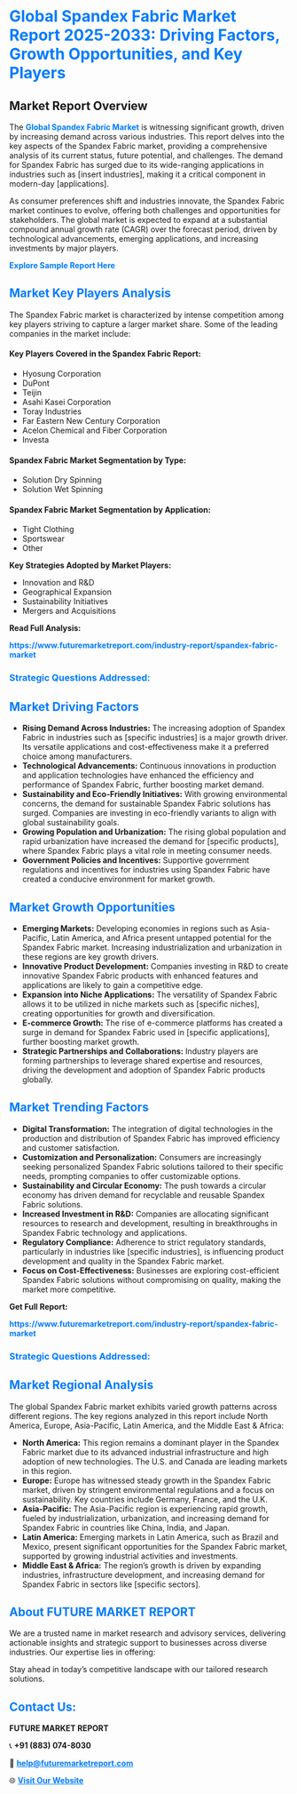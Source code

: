<h1 style="color: #007BFF;">Global Spandex Fabric Market Report 2025-2033: Driving Factors, Growth Opportunities, and Key Players</h1>

<section id="overview">
<h2>Market Report Overview</h2>
<p>The <a href="https://www.futuremarketreport.com/industry-report/spandex-fabric-market" style="color: #007BFF; text-decoration: none;"><strong>Global Spandex Fabric Market</strong></a> is witnessing significant growth, driven by increasing demand across various industries. This report delves into the key aspects of the Spandex Fabric market, providing a comprehensive analysis of its current status, future potential, and challenges. The demand for Spandex Fabric has surged due to its wide-ranging applications in industries such as [insert industries], making it a critical component in modern-day [applications].</p>
<p>As consumer preferences shift and industries innovate, the Spandex Fabric market continues to evolve, offering both challenges and opportunities for stakeholders. The global market is expected to expand at a substantial compound annual growth rate (CAGR) over the forecast period, driven by technological advancements, emerging applications, and increasing investments by major players.</p>
</section>

<section id="overview">
<p><a href="https://www.futuremarketreport.com/request-sample/reportId=85446" style="color: #007BFF; text-decoration: none;"><strong>Explore Sample Report Here</strong></a></p>
</section>

<section id="key-players">
<h2 style="color: #007BFF;">Market Key Players Analysis</h2>
<p>The Spandex Fabric market is characterized by intense competition among key players striving to capture a larger market share. Some of the leading companies in the market include:</p>
<h4>Key Players Covered in the Spandex Fabric Report:</h4>
<ul><li>Hyosung Corporation</li><li>DuPont</li><li>Teijin</li><li>Asahi Kasei Corporation</li><li>Toray Industries</li><li>Far Eastern New Century Corporation</li><li>Acelon Chemical and Fiber Corporation</li><li>Investa</li></ul>
<h4>Spandex Fabric Market Segmentation by Type:</h4>
<ul><li>Solution Dry Spinning</li><li>Solution Wet Spinning</li></ul>

<h4>Spandex Fabric Market Segmentation by Application:</h4>
<ul><li>Tight Clothing</li><li>Sportswear</li><li>Other</li></ul>
<p><strong>Key Strategies Adopted by Market Players:</strong></p>
<ul>
<li>Innovation and R&D</li>
<li>Geographical Expansion</li>
<li>Sustainability Initiatives</li>
<li>Mergers and Acquisitions</li>
</ul>
</section>

<section>
<p><strong>Read Full Analysis: </strong></p><a href="https://www.futuremarketreport.com/industry-report/spandex-fabric-market" style="color: #007BFF; text-decoration: none;"><strong>https://www.futuremarketreport.com/industry-report/spandex-fabric-market</strong></a>
<h3 style="color: #007BFF;">Strategic Questions Addressed:</h3>
</section>

<section id="driving-factors">
<h2 style="color: #007BFF;">Market Driving Factors</h2>
<ul>
<li><strong>Rising Demand Across Industries:</strong> The increasing adoption of Spandex Fabric in industries such as [specific industries] is a major growth driver. Its versatile applications and cost-effectiveness make it a preferred choice among manufacturers.</li>
<li><strong>Technological Advancements:</strong> Continuous innovations in production and application technologies have enhanced the efficiency and performance of Spandex Fabric, further boosting market demand.</li>
<li><strong>Sustainability and Eco-Friendly Initiatives:</strong> With growing environmental concerns, the demand for sustainable Spandex Fabric solutions has surged. Companies are investing in eco-friendly variants to align with global sustainability goals.</li>
<li><strong>Growing Population and Urbanization:</strong> The rising global population and rapid urbanization have increased the demand for [specific products], where Spandex Fabric plays a vital role in meeting consumer needs.</li>
<li><strong>Government Policies and Incentives:</strong> Supportive government regulations and incentives for industries using Spandex Fabric have created a conducive environment for market growth.</li>
</ul>
</section>

<section id="growth-opportunities">
<h2 style="color: #007BFF;">Market Growth Opportunities</h2>
<ul>
<li><strong>Emerging Markets:</strong> Developing economies in regions such as Asia-Pacific, Latin America, and Africa present untapped potential for the Spandex Fabric market. Increasing industrialization and urbanization in these regions are key growth drivers.</li>
<li><strong>Innovative Product Development:</strong> Companies investing in R&D to create innovative Spandex Fabric products with enhanced features and applications are likely to gain a competitive edge.</li>
<li><strong>Expansion into Niche Applications:</strong> The versatility of Spandex Fabric allows it to be utilized in niche markets such as [specific niches], creating opportunities for growth and diversification.</li>
<li><strong>E-commerce Growth:</strong> The rise of e-commerce platforms has created a surge in demand for Spandex Fabric used in [specific applications], further boosting market growth.</li>
<li><strong>Strategic Partnerships and Collaborations:</strong> Industry players are forming partnerships to leverage shared expertise and resources, driving the development and adoption of Spandex Fabric products globally.</li>
</ul>
</section>

<section id="trending-factors">
<h2 style="color: #007BFF;">Market Trending Factors</h2>
<ul>
<li><strong>Digital Transformation:</strong> The integration of digital technologies in the production and distribution of Spandex Fabric has improved efficiency and customer satisfaction.</li>
<li><strong>Customization and Personalization:</strong> Consumers are increasingly seeking personalized Spandex Fabric solutions tailored to their specific needs, prompting companies to offer customizable options.</li>
<li><strong>Sustainability and Circular Economy:</strong> The push towards a circular economy has driven demand for recyclable and reusable Spandex Fabric solutions.</li>
<li><strong>Increased Investment in R&D:</strong> Companies are allocating significant resources to research and development, resulting in breakthroughs in Spandex Fabric technology and applications.</li>
<li><strong>Regulatory Compliance:</strong> Adherence to strict regulatory standards, particularly in industries like [specific industries], is influencing product development and quality in the Spandex Fabric market.</li>
<li><strong>Focus on Cost-Effectiveness:</strong> Businesses are exploring cost-efficient Spandex Fabric solutions without compromising on quality, making the market more competitive.</li>
</ul>
</section>

<section>
<p><strong>Get Full Report: </strong></p><a href="https://www.futuremarketreport.com/industry-report/spandex-fabric-market" style="color: #007BFF; text-decoration: none;"><strong>https://www.futuremarketreport.com/industry-report/spandex-fabric-market</strong></a>
<h3 style="color: #007BFF;">Strategic Questions Addressed:</h3>
</section>


<section id="regional-analysis">
<h2 style="color: #007BFF;">Market Regional Analysis</h2>
<p>The global Spandex Fabric market exhibits varied growth patterns across different regions. The key regions analyzed in this report include North America, Europe, Asia-Pacific, Latin America, and the Middle East & Africa:</p>
<ul>
<li><strong>North America:</strong> This region remains a dominant player in the Spandex Fabric market due to its advanced industrial infrastructure and high adoption of new technologies. The U.S. and Canada are leading markets in this region.</li>
<li><strong>Europe:</strong> Europe has witnessed steady growth in the Spandex Fabric market, driven by stringent environmental regulations and a focus on sustainability. Key countries include Germany, France, and the U.K.</li>
<li><strong>Asia-Pacific:</strong> The Asia-Pacific region is experiencing rapid growth, fueled by industrialization, urbanization, and increasing demand for Spandex Fabric in countries like China, India, and Japan.</li>
<li><strong>Latin America:</strong> Emerging markets in Latin America, such as Brazil and Mexico, present significant opportunities for the Spandex Fabric market, supported by growing industrial activities and investments.</li>
<li><strong>Middle East & Africa:</strong> The region’s growth is driven by expanding industries, infrastructure development, and increasing demand for Spandex Fabric in sectors like [specific sectors].</li>
</ul>
</section>

<footer>
<h2 style="color: #007BFF;">About FUTURE MARKET REPORT</h2>
<p>We are a trusted name in market research and advisory services, delivering actionable insights and strategic support to businesses across diverse industries. Our expertise lies in offering:</p>

<p>Stay ahead in today’s competitive landscape with our tailored research solutions.</p>

<h2 style="color: #007BFF;">Contact Us:</h2>
<p><strong>FUTURE MARKET REPORT</strong></p>
<p>📞 <strong>+91 (883) 074-8030</strong></p>
<p>📧 <strong><a href="mailto:help@futuremarketreport.com" style="color: #007BFF;">help@futuremarketreport.com</a></strong></p>
<p>🌐 <strong><a href="https://www.futuremarketreport.com/" style="color: #007BFF;">Visit Our Website</a></strong></p>
</footer>